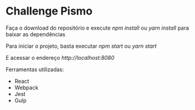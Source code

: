 <h1>Challenge Pismo</h1>

<p>Faça o download do repositório e execute <em>npm install</em> ou <em>yarn install</em> para baixar as dependências</p>

<p>Para iniciar o projeto, basta executar <em>npm start</em> ou <em>yarn start</em></p>

<p>E acessar o endereço <em>http://localhost:8080</em></p>

<p>Ferramentas utilizadas:</p>
<ul>
    <li>React</li>
    <li>Webpack</li>
    <li>Jest</li>
    <li>Gulp</li>
</ul>
